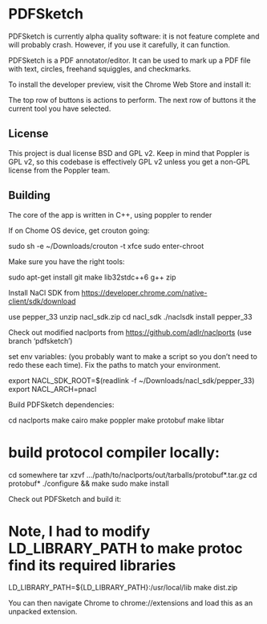 PDFSketch
=========

PDFSketch is currently alpha quality software: it is not feature complete and will probably crash.
However, if you use it carefully, it can function.

PDFSketch is a PDF annotator/editor. It can be used to mark up a PDF file with text, circles,
freehand squiggles, and checkmarks.

To install the developer preview, visit the Chrome Web Store and install it:

The top row of buttons is actions to perform. The next row of buttons it the current tool you
have selected.

License
-------

This project is dual license BSD and GPL v2. Keep in mind that Poppler is GPL v2, so this
codebase is effectively GPL v2 unless you get a non-GPL license from the Poppler team.

Building
--------

The core of the app is written in C++, using poppler to render 

If on Chome OS device, get crouton going:

sudo sh -e ~/Downloads/crouton -t xfce
sudo enter-chroot

Make sure you have the right tools:

sudo apt-get install git make lib32stdc++6 g++ zip

Install NaCl SDK from https://developer.chrome.com/native-client/sdk/download

use pepper_33
unzip nacl_sdk.zip
cd nacl_sdk
./naclsdk install pepper_33

Check out modified naclports from https://github.com/adlr/naclports (use branch ‘pdfsketch’)

set env variables: (you probably want to make a script so you don’t need to redo these each time).
Fix the paths to match your environment.

export NACL_SDK_ROOT=$(readlink -f ~/Downloads/nacl_sdk/pepper_33)
export NACL_ARCH=pnacl

Build PDFSketch dependencies:

cd naclports
make cairo
make poppler
make protobuf
make libtar

# build protocol compiler locally:
cd somewhere
tar xzvf .../path/to/naclports/out/tarballs/protobuf*.tar.gz
cd protobuf*
./configure && make
sudo make install

Check out PDFSketch and build it:

# Note, I had to modify LD_LIBRARY_PATH to make protoc find its required libraries
LD_LIBRARY_PATH=${LD_LIBRARY_PATH}:/usr/local/lib make dist.zip

You can then navigate Chrome to chrome://extensions and load this as an unpacked extension.
